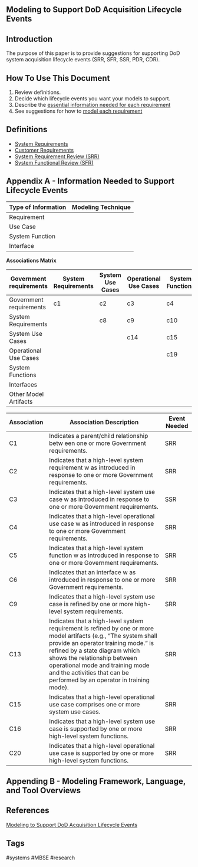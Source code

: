 ## Modeling to Support DoD Acquisition Lifecycle Events

## Introduction
The purpose of this paper is to provide suggestions for supporting DoD system acquisition lifecycle events (SRR, SFR, SSR, PDR, CDR).  

## How To Use This Document
1. Review definitions.  
2. Decide which lifecycle events you want your models to support.  
3. Describe the [essential information needed for each requirement](https://apps.dtic.mil/sti/pdfs/AD1168439.pdf#page=29)  
4. See suggestions for how to [model each requirement](https://apps.dtic.mil/sti/pdfs/AD1168439.pdf#page=31)  

## Definitions

* [System Requirements](../202403242315)  
* [Customer Requirements](../202403242300)
* [System Requirement Review (SRR)](../202403242257)
* [System Functional Review (SFR)](../202403242324)

## Appendix A - Information Needed to Support Lifecycle Events
|Type of Information|Modeling Technique|
|-------------------|------------------|
|Requirement||
|Use Case||
|System Function||
|Interface||

**Associations Matrix**  

|Government requirements|System Requirements|System Use Cases|Operational Use Cases|System Functions|Interfaces|Other Model Artifacts|
|-----------------------|-------------------|----------------|---------------------|----------------|----------|---------------------|
|Government requirements|c1|c2|c3|c4|c5|c6|c7|
System Requirements||c8|c9|c10|c11|c12|c13|
System Use Cases|||c14|c15|c16|c17|c18|
Operational Use Cases||||c19|c20|c21|c22|
System Functions|||||c23|c24|c25|
Interfaces||||||c25|c26|
Other Model Artifacts|||||||c27|  


|**Association**|**Association Description**|**Event Needed**|
|-|-|-|
|C1|Indicates a parent/child relationship betw een one or more Government requirements.|SRR|
|C2|Indicates that a high-level system requirement w as introduced in response to one or more Government requirements.|SRR|
|C3|Indicates that a high-level system use case w as introduced in response to one or more Government requirements.|SSR|
|C4|Indicates that a high-level operational use case w as introduced in response to one or more Government requirements.|SRR|
|C5|Indicates that a high-level system function w as introduced in response to one or more Government requirements.|SRR|
|C6|Indicates that an interface w as introduced in response to one or more Government requirements.|SRR|
|C9|Indicates that a high-level system use case is refined by one or more high-level system requirements.|SRR|
|C13|Indicates that a high-level system requirement is refined by one or more model artifacts (e.g., “The system shall provide an operator training mode.” is refined by a state diagram which shows the relationship between operational mode and training mode and the activities that can be performed by an operator in training mode).|SRR|
|C15|Indicates that a high-level operational use case comprises one or more system use cases.|SRR|
|C16|Indicates that a high-level system use case is supported by one or more high-level system functions.|SRR|
|C20|Indicates that a high-level operational use case is supported by one or more high-level system functions.|SRR|

## Appending B - Modeling Framework, Language, and Tool Overviews

## References
[Modeling to Support DoD Acquisition Lifecycle Events](https://apps.dtic.mil/sti/pdfs/AD1168439.pdf)  

## Tags
#systems #MBSE #research
